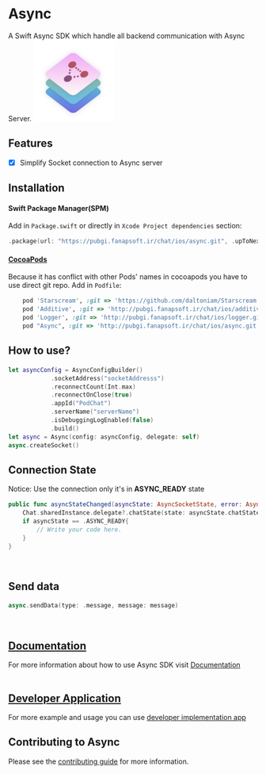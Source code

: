 # Async
A Swift Async SDK which handle all backend communication with Async Server.
<img src="https://github.com/hamed8080/async/raw/main/images/icon.png" width="164" height="164">

## Features
- [x] Simplify Socket connection to Async server

## Installation

#### Swift Package Manager(SPM) 

Add in `Package.swift` or directly in `Xcode Project dependencies` section:

```swift
.package(url: "https://pubgi.fanapsoft.ir/chat/ios/async.git", .upToNextMinor(from: "1.3.0")),
```

#### [CocoaPods](https://cocoapods.org) 

Because it has conflict with other Pods' names in cocoapods you have to use direct git repo.
Add in `Podfile`:

```ruby
    pod 'Starscream', :git => 'https://github.com/daltoniam/Starscream.git', :tag => '3.0.5'
    pod 'Additive', :git => 'http://pubgi.fanapsoft.ir/chat/ios/additive.git', :tag => '1.0.1'
    pod 'Logger', :git => 'http://pubgi.fanapsoft.ir/chat/ios/logger.git', :tag => '1.0.2'
    pod "Async", :git => 'http://pubgi.fanapsoft.ir/chat/ios/async.git', :tag => '1.3.1'
```

## How to use? 

```swift
let asyncConfig = AsyncConfigBuilder()
            .socketAddress("socketAddresss")
            .reconnectCount(Int.max)
            .reconnectOnClose(true)
            .appId("PodChat")
            .serverName("serverName")
            .isDebuggingLogEnabled(false)
            .build()
let async = Async(config: asyncConfig, delegate: self)
async.createSocket()
```

## Connection State
Notice: Use the connection only it's in <b>ASYNC_READY</b> state  
```swift
public func asyncStateChanged(asyncState: AsyncSocketState, error: AsyncError?) {
    Chat.sharedInstance.delegate?.chatState(state: asyncState.chatState, currentUser: nil, error: error?.chatError)
    if asyncState == .ASYNC_READY{
        // Write your code here.
    }
}
```
<br/>

## Send data 
```swift
async.sendData(type: .message, message: message)
```
<br/>

## [Documentation](https://hamed8080.github.io/async/async/documentation/async/)
For more information about how to use Async SDK visit [Documentation](https://hamed8080.github.io/async/async/documentation/async/) 
<br/>
<br/>

## [Developer Application](https://github.com/hamed8080/ChatApplication)
For more example and usage you can use [developer implementation app](https://github.com/hamed8080/ChatImplementation)

## Contributing to Async

Please see the [contributing guide](/CONTRIBUTING.md) for more information.
